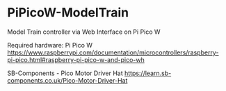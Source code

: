 # PiPicoW-ModelTrain
Model Train controller via Web Interface on Pi Pico W

Required hardware:
  Pi Pico W
  https://www.raspberrypi.com/documentation/microcontrollers/raspberry-pi-pico.html#raspberry-pi-pico-w-and-pico-wh

  SB-Components - Pico Motor Driver Hat
  https://learn.sb-components.co.uk/Pico-Motor-Driver-Hat
